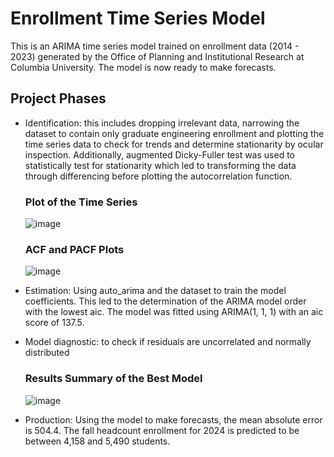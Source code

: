 # Enrollment Time Series Model
This is an ARIMA time series model trained on enrollment data (2014 - 2023) generated by the Office of Planning and Institutional Research at Columbia University. The model is now ready to
make forecasts. 
## Project Phases
- Identification: this includes dropping irrelevant data, narrowing the dataset to contain only graduate engineering enrollment and plotting the time series data to check for trends and determine stationarity by ocular inspection. Additionally, augmented Dicky-Fuller test was used to statistically test for stationarity which led to transforming the data through differencing before plotting the autocorrelation function.
  ### Plot of the Time Series
  ![image](https://github.com/user-attachments/assets/a3dc9b8b-c482-4d7a-9ad3-13441d3372c6)
  
  ### ACF and PACF Plots
  ![image](https://github.com/user-attachments/assets/cba7912f-7a37-4049-87d6-566b6d1dbba2)

- Estimation: Using auto_arima and the dataset to train the model coefficients. This led to the determination of the ARIMA model order with the lowest aic. The model was fitted using ARIMA(1, 1, 1) with an aic score of 137.5.

- Model diagnostic: to check if residuals are uncorrelated and normally distributed
  ### Results Summary of the Best Model
  ![image](https://github.com/user-attachments/assets/294fbeb8-531e-4a5b-85b5-39801fb0607e)

- Production:  Using the model to make forecasts, the mean absolute error is 504.4. The fall headcount enrollment for 2024 is predicted to be between 4,158 and 5,490 students. 

  
  
